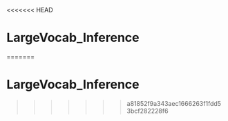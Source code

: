 <<<<<<< HEAD
# LargeVocab_Inference
=======
# LargeVocab_Inference
>>>>>>> a81852f9a343aec1666263f1fdd53bcf282228f6
